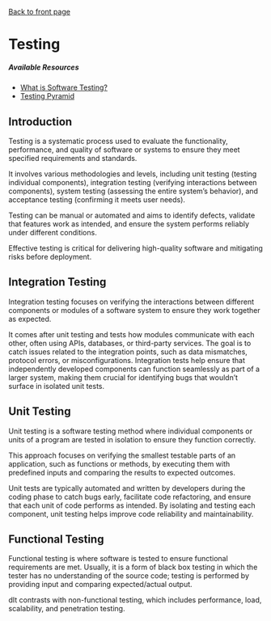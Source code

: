 [Back to front page](backend-software-engineering.md)

# Testing

##### Available Resources

- [What is Software Testing?](https://www.guru99.com/software-testing-introduction-importance.html)
- [Testing Pyramid](https://www.browserstack.com/guide/testing-pyramid-for-test-automation)

## Introduction

Testing is a systematic process used to evaluate the functionality, performance, and quality of software or systems to ensure they meet specified requirements and standards.

It involves various methodologies and levels, including unit testing (testing individual components), integration testing (verifying interactions between components), system testing (assessing the entire system’s behavior), and acceptance testing (confirming it meets user needs).

Testing can be manual or automated and aims to identify defects, validate that features work as intended, and ensure the system performs reliably under different conditions.

Effective testing is critical for delivering high-quality software and mitigating risks before deployment.

## Integration Testing

Integration testing focuses on verifying the interactions between different components or modules of a software system to ensure they work together as expected.

It comes after unit testing and tests how modules communicate with each other, often using APIs, databases, or third-party services. The goal is to catch issues related to the integration points, such as data mismatches, protocol errors, or misconfigurations. Integration tests help ensure that independently developed components can function seamlessly as part of a larger system, making them crucial for identifying bugs that wouldn’t surface in isolated unit tests.

## Unit Testing

Unit testing is a software testing method where individual components or units of a program are tested in isolation to ensure they function correctly.

This approach focuses on verifying the smallest testable parts of an application, such as functions or methods, by executing them with predefined inputs and comparing the results to expected outcomes.

Unit tests are typically automated and written by developers during the coding phase to catch bugs early, facilitate code refactoring, and ensure that each unit of code performs as intended. By isolating and testing each component, unit testing helps improve code reliability and maintainability.

## Functional Testing

Functional testing is where software is tested to ensure functional requirements are met. Usually, it is a form of black box testing in which the tester has no understanding of the source code; testing is performed by providing input and comparing expected/actual output.

dIt contrasts with non-functional testing, which includes performance, load, scalability, and penetration testing.
